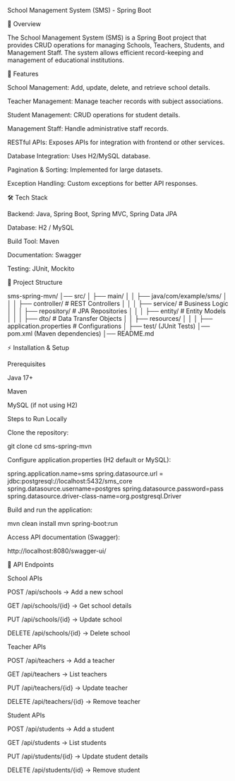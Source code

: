 School Management System (SMS) - Spring Boot

📌 Overview

The School Management System (SMS) is a Spring Boot project that provides CRUD operations for managing Schools, Teachers, Students, and Management Staff. The system allows efficient record-keeping and management of educational institutions.

🚀 Features

School Management: Add, update, delete, and retrieve school details.

Teacher Management: Manage teacher records with subject associations.

Student Management: CRUD operations for student details.

Management Staff: Handle administrative staff records.

RESTful APIs: Exposes APIs for integration with frontend or other services.

Database Integration: Uses H2/MySQL database.

Pagination & Sorting: Implemented for large datasets.

Exception Handling: Custom exceptions for better API responses.

🛠️ Tech Stack

Backend: Java, Spring Boot, Spring MVC, Spring Data JPA

Database: H2 / MySQL

Build Tool: Maven

Documentation: Swagger

Testing: JUnit, Mockito

📂 Project Structure

sms-spring-mvn/
│── src/
│   ├── main/
│   │   ├── java/com/example/sms/
│   │   │   ├── controller/   # REST Controllers
│   │   │   ├── service/      # Business Logic
│   │   │   ├── repository/   # JPA Repositories
│   │   │   ├── entity/       # Entity Models
│   │   │   ├── dto/          # Data Transfer Objects
│   │   ├── resources/
│   │   │   ├── application.properties # Configurations
│   ├── test/ (JUnit Tests)
│── pom.xml (Maven dependencies)
│── README.md

⚡ Installation & Setup

Prerequisites

Java 17+

Maven

MySQL (if not using H2)

Steps to Run Locally

Clone the repository:

git clone <repo-url>
cd sms-spring-mvn

Configure application.properties (H2 default or MySQL):

spring.application.name=sms
spring.datasource.url = jdbc:postgresql://localhost:5432/sms_core
spring.datasource.username=postgres
spring.datasource.password=pass
spring.datasource.driver-class-name=org.postgresql.Driver

Build and run the application:

mvn clean install
mvn spring-boot:run

Access API documentation (Swagger):

http://localhost:8080/swagger-ui/

📡 API Endpoints

School APIs

POST /api/schools → Add a new school

GET /api/schools/{id} → Get school details

PUT /api/schools/{id} → Update school

DELETE /api/schools/{id} → Delete school

Teacher APIs

POST /api/teachers → Add a teacher

GET /api/teachers → List teachers

PUT /api/teachers/{id} → Update teacher

DELETE /api/teachers/{id} → Remove teacher

Student APIs

POST /api/students → Add a student

GET /api/students → List students

PUT /api/students/{id} → Update student details

DELETE /api/students/{id} → Remove student



